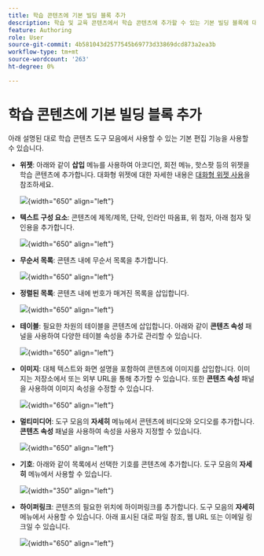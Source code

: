 ```yaml
---
title: 학습 콘텐츠에 기본 빌딩 블록 추가
description: 학습 및 교육 콘텐츠에서 학습 콘텐츠에 추가할 수 있는 기본 빌딩 블록에 대해 알아봅니다
feature: Authoring
role: User
source-git-commit: 4b581043d2577545b69773d33869dcd873a2ea3b
workflow-type: tm+mt
source-wordcount: '263'
ht-degree: 0%

---
```


# 학습 콘텐츠에 기본 빌딩 블록 추가

아래 설명된 대로 학습 콘텐츠 도구 모음에서 사용할 수 있는 기본 편집 기능을 사용할 수 있습니다.

- **위젯**: 아래와 같이 **삽입** 메뉴를 사용하여 아코디언, 회전 메뉴, 핫스팟 등의 위젯을 학습 콘텐츠에 추가합니다. 대화형 위젯에 대한 자세한 내용은 [대화형 위젯 사용](./lc-widgets.md)을 참조하세요.

  ![](assets/widgets-learning-content.png){width="650" align="left"}

- **텍스트 구성 요소**: 콘텐츠에 제목/제목, 단락, 인라인 따옴표, 위 첨자, 아래 첨자 및 인용을 추가합니다.

  ![](assets/text-learning-content.png){width="650" align="left"}

- **무순서 목록**: 콘텐츠 내에 무순서 목록을 추가합니다.

  ![](assets/unordered-list.png){width="650" align="left"}

- **정렬된 목록**: 콘텐츠 내에 번호가 매겨진 목록을 삽입합니다.

  ![](assets/ordered-list.png){width="650" align="left"}

- **테이블**: 필요한 차원의 테이블을 콘텐츠에 삽입합니다. 아래와 같이 **콘텐츠 속성** 패널을 사용하여 다양한 테이블 속성을 추가로 관리할 수 있습니다.

  ![](assets/table-learning-content.png){width="650" align="left"}

- **이미지**: 대체 텍스트와 화면 설명을 포함하여 콘텐츠에 이미지를 삽입합니다. 이미지는 저장소에서 또는 외부 URL을 통해 추가할 수 있습니다. 또한 **콘텐츠 속성** 패널을 사용하여 이미지 속성을 수정할 수 있습니다.

  ![](assets/image-learning-content.png){width="650" align="left"}

- **멀티미디어**: 도구 모음의 **자세히** 메뉴에서 콘텐츠에 비디오와 오디오를 추가합니다. **콘텐츠 속성** 패널을 사용하여 속성을 사용자 지정할 수 있습니다.

  ![](assets/video-learning-content.png){width="650" align="left"}

- **기호**: 아래와 같이 목록에서 선택한 기호를 콘텐츠에 추가합니다. 도구 모음의 **자세히** 메뉴에서 사용할 수 있습니다.

  ![](assets/symbol-learning-content.png){width="350" align="left"}


- **하이퍼링크**: 콘텐츠의 필요한 위치에 하이퍼링크를 추가합니다. 도구 모음의 **자세히** 메뉴에서 사용할 수 있습니다. 아래 표시된 대로 파일 참조, 웹 URL 또는 이메일 링크일 수 있습니다.

  ![](assets/hyperlink-learning-content.png){width="650" align="left"}


